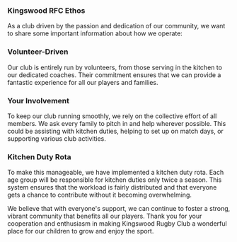 ### Kingswood RFC Ethos
As a club driven by the passion and dedication of our community, we want to share some important information about how we operate:

### Volunteer-Driven
Our club is entirely run by volunteers, from those serving in the kitchen to our dedicated coaches. Their commitment ensures that we can provide a fantastic experience for all our players and families.

### Your Involvement
To keep our club running smoothly, we rely on the collective effort of all members. We ask every family to pitch in and help wherever possible. This could be assisting with kitchen duties, helping to set up on match days, or supporting various club activities.

### Kitchen Duty Rota
To make this manageable, we have implemented a kitchen duty rota. Each age group will be responsible for kitchen duties only twice a season. This system ensures that the workload is fairly distributed and that everyone gets a chance to contribute without it becoming overwhelming.

We believe that with everyone's support, we can continue to foster a strong, vibrant community that benefits all our players. Thank you for your cooperation and enthusiasm in making Kingswood Rugby Club a wonderful place for our children to grow and enjoy the sport.